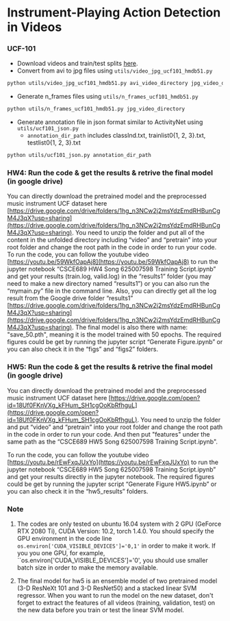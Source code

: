 # Instrument-Playing Action Detection in Videos


### UCF-101

* Download videos and train/test splits [here](http://crcv.ucf.edu/data/UCF101.php).
* Convert from avi to jpg files using ```utils/video_jpg_ucf101_hmdb51.py```

```bash
python utils/video_jpg_ucf101_hmdb51.py avi_video_directory jpg_video_directory
```

* Generate n_frames files using ```utils/n_frames_ucf101_hmdb51.py```

```bash
python utils/n_frames_ucf101_hmdb51.py jpg_video_directory
```

* Generate annotation file in json format similar to ActivityNet using ```utils/ucf101_json.py```
  * ```annotation_dir_path``` includes classInd.txt, trainlist0{1, 2, 3}.txt, testlist0{1, 2, 3}.txt

```bash
python utils/ucf101_json.py annotation_dir_path
```



### HW4: Run the code & get the results & retrive the final model (in google drive)
You can directly download the pretrained model and the preprocessed music instrument UCF dataset here [https://drive.google.com/drive/folders/1hg_n3NCw2j2msYdzEmdRHBunCgM4J3qX?usp=sharing](https://drive.google.com/drive/folders/1hg_n3NCw2j2msYdzEmdRHBunCgM4J3qX?usp=sharing). You need to unzip the folder and put all of the content in the unfolded directory including “video” and “pretrain” into your root folder and change the root path in the code in order to run your code.
To run the code, you can follow the youtube video [https://youtu.be/59WkfOapAj8](https://youtu.be/59WkfOapAj8) to run the jupyter notebook “CSCE689 HW4 Song 625007598 Training Script.ipynb” and get your results (train.log, valid.log) in the “results1” folder (you may need to make a new directory named “results1”) or you can also run the “mymain.py” file in the command line. Also, you can directly get all the log result from the Google drive folder “results1” [https://drive.google.com/drive/folders/1hg_n3NCw2j2msYdzEmdRHBunCgM4J3qX?usp=sharing](https://drive.google.com/drive/folders/1hg_n3NCw2j2msYdzEmdRHBunCgM4J3qX?usp=sharing). The final model is also there with name: "save_50.pth", meaning it is the model trained with 50 epochs. The required figures could be get by running the jupyter script “Generate Figure.ipynb” or you can also check it in the “figs” and “figs2” folders.


### HW5: Run the code & get the results & retrive the final model (in google drive)
You can directly download the pretrained model and the preprocessed music instrument UCF dataset here [https://drive.google.com/open?id=18Uf0FKnVXg_kFHum_SH1cgOoKbRfhguL](https://drive.google.com/open?id=18Uf0FKnVXg_kFHum_SH1cgOoKbRfhguL). You need to unzip the folder and put “video” and “pretrain” into your root folder and change the root path in the code in order to run your code. And then put "features" under the same path as the “CSCE689 HW5 Song 625007598 Training Script.ipynb".

To run the code, you can follow the youtube video [https://youtu.be/rEwFxqJUxYo](https://youtu.be/rEwFxqJUxYo) to run the jupyter notebook “CSCE689 HW5 Song 625007598 Training Script.ipynb” and get your results directly in the jupyter notebook. The required figures could be get by running the jupyter script “Generate Figure HW5.ipynb” or you can also check it in the “hw5_results” folders.

### Note
1. The codes are only tested on ubuntu 16.04 system with 2 GPU (GeForce RTX 2080 Ti), CUDA Version: 10.2, torch 1.4.0. You should specify the GPU environment in the code line ``os.environ['CUDA_VISIBLE_DEVICES']='0,1'`` in order to make it work. If you you one GPU, for example, ``os.environ['CUDA_VISIBLE_DEVICES']='0', you should use smaller batch size in order to make the memory available. 

2. The final model for hw5 is an ensemble model of two pretrained model (3-D ResNeXt 101 and 3-D ResNet50) and a stacked linear SVM regressor. When you want to run the model on the new dataset, don't forget to extract the features of all videos (training, validation, test) on the new data before you train or test the linear SVM model.
